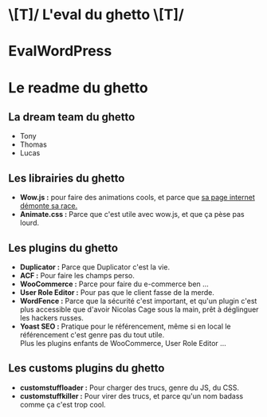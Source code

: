 # \\[T]/   L'eval du ghetto   \\[T]/ </h1>
# EvalWordPress

<html lang="fr">
<head>
  <meta charset="utf-8">
  <title>Titre de la page</title>
  <link rel="stylesheet" href="wp-content/themes/skeleton_childtheme/style.css">
  <script src="https://cdnjs.cloudflare.com/ajax/libs/jquery/3.1.1/jquery.min.js"></script>
</head>
<body class="readme_body wow fadeInLeft">

<div class="readme_wrap">
<h1 class="readme_h1">Le readme du ghetto</h1>
    
<h2 class="readme_h2">La dream team du ghetto</h2>
    <ul>
        <li>Tony</li>
        <li>Thomas</li>
        <li>Lucas</li>
    </ul>
    
<h2 class="readme_h2">Les librairies du ghetto</h2>
    <ul>
        <li><strong>Wow.js :</strong> pour faire des animations cools, et parce que <a href="http://mynameismatthieu.com/WOW/" target="_blank">sa page internet démonte sa race.</a></li>
        <li><strong>Animate.css :</strong> Parce que c'est utile avec wow.js, et que ça pèse pas lourd.</li>
    </ul>
    
<h2 class="readme_h2">Les plugins du ghetto</h2>
    <ul>
        <li><strong>Duplicator :</strong> Parce que Duplicator c'est la vie.</li>
        <li><strong>ACF :</strong> Pour faire les champs perso.</li>
        <li><strong>WooCommerce :</strong> Parce pour faire du e-commerce ben &hellip;</li>
        <li><strong>User Role Editor :</strong> Pour pas que le client fasse de la merde.</li>
        <li><strong>WordFence :</strong> Parce que la sécurité c'est important, et qu'un plugin c'est plus accessible que d'avoir Nicolas Cage sous la main, prêt à déglinguer les hackers russes.</li>
        <li><strong>Yoast SEO :</strong> Pratique pour le référencement, même si en local le référencement c'est genre pas du tout utile.</li>
        <span>Plus les plugins enfants de WooCommerce, User Role Editor &hellip;</span>
    </ul>
    
<h2 class="readme_h2">Les customs plugins du ghetto</h2>
    <ul>
        <li><strong>customstuffloader :</strong> Pour charger des trucs, genre du JS, du CSS.</li>
        <li><strong>customstuffkiller :</strong> Pour virer des trucs, et parce qu'un nom badass comme ça c'est trop cool.</li>
    </ul>    
    
</div>
    
<script src="wp-content/themes/skeleton_childtheme/lib/wow.min.js"></script>
<script>
    new WOW().init();
</script>
    
</body>
</html>
